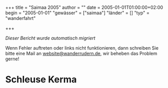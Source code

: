 +++
title = "Saimaa 2005"
author = ""
date = 2005-01-01T01:00:00+02:00
begin = "2005-01-01"
"gewässer" = ["saimaa"]
"länder" = []
"typ" = "wanderfahrt"

+++


*Dieser Bericht wurde automatisch migriert*

Wenn Fehler auftreten oder links nicht funktionieren, dann schreiben Sie bitte eine Mail an website@wanderrudern.de, wir beheben das Problem gerne!



# Schleuse Kerma


